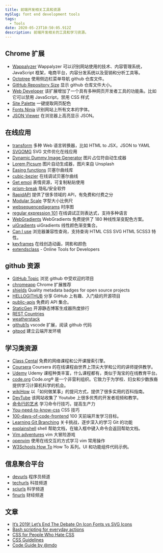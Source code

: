 ```yaml
---
title: 前端开发相关工具和资源
mySlug: font end development tools
tags:
  - Tools
date: 2020-05-23T10:50:05.912Z
description: 前端开发相关的工具和学习资源。
---
```

## Chrome 扩展

* [Wappalyzer](https://www.wappalyzer.com/download) Wappalyzer 可以识别网站使用的技术、内容管理系统，JavaScript 框架，电商平台，内容分发系统以及营销和分析工具等。
* [Octotree](https://www.octotree.io/) 使用侧边栏菜单导航 github 仓库文件。
* [GitHub Repository Size](https://chrome.google.com/webstore/detail/github-repository-size/apnjnioapinblneaedefcnopcjepgkci?hl=zh-CN) 显示 github 仓库文件大小。
* [Web Developer](https://chrispederick.com/work/web-developer/) 该扩展增加了一个具有多种网页开发者工具的功能条。比如它可以禁用 JavaScript，禁用 CSS 样式 
* [Site Palette](http://palette.site/) 一键提取网页配色
* [Fonts Ninja](https://chrome.google.com/webstore/detail/fonts-ninja/eljapbgkmlngdpckoiiibecpemleclhh) 识别网站上所有文本的字体。
* [JSON Viewer](https://chrome.google.com/webstore/detail/json-viewer/gbmdgpbipfallnflgajpaliibnhdgobh) 在浏览器上高亮显示 JSON。

## 在线应用

* [transform](https://transform.tools/)  多种 Web 语言转换器，比如 HTML to JSX，JSON to YAML
* [SVGOMG](https://jakearchibald.github.io/svgomg/)  SVG 文件优化在线应用
* [Dynamic Dummy Image Generator](https://dummyimage.com/) 图片占位符自动生成器
* [Lorem Picsum](https://picsum.photos/) 图片自动生成器，图片来自 Unsplash
* [Easing functions](https://easings.net/) 贝塞尔曲线库
* [cubic-bezier](https://cubic-bezier.com/) 在线调试贝塞尔曲线
* [Get emoji](https://getemoji.com/) 表情资源，可复制粘贴使用
* [prism-break](https://prism-break.org/zh-CN/)  隐私/安全软件
* [RapidAPI](https://rapidapi.com/)  提供了很多领域的 API，有免费和付费之分
* [Modular Scale](https://www.modularscale.com/)  字型大小比例尺
* [websequencediagrams](https://www.websequencediagrams.com/) 时序图
* [regular expression 101](https://regex101.com/) 在线调试正则表达式，支持多种语言
* [WebGradients](https://webgradients.com/) WebGradients 免费提供了 180 种线性渐变配色方案。
* [uiGradients](https://uigradients.com/) uiGradients 线性颜色渐变集合。
* [Can I use](https://caniuse.com/) 浏览器兼容性查询，支持查询 HTML CSS SVG HTML 5CSS3 特性。
* [keyframes](https://keyframes.app/) 在线创造动画，阴影和颜色
* [extendsclass](https://extendsclass.com/) - Online Tools for Developers

## github 资源

* [GitHub Topic](https://github.com/topics)  浏览 github 中受欢迎的项目
* [chromeapp](https://github.com/zhaoolee/ChromeAppHeroes)  Chrome 扩展推荐
* [shields](https://shields.io/)  Quality metadata badges for open source projects
* [HELLOGITHUB](https://hellogithub.com/)  分享 GitHub 上有趣、入门级的开源项目
* [public-apis](https://public-apis.xyz/)  免费的 API 集合。
* [StaticGen](https://www.staticgen.com/) 开源静态博客生成器热度排行
* [REST Countries](https://restcountries.eu/)
* [weatherstack](https://weatherstack.com/)
* [github1s](https://github.com/conwnet/github1s) vscode 扩展，阅读 github 代码 
* [gitpod](https://www.gitpod.io/) 建立云端开发环境

## 学习类资源

* [Class Cental](https://www.classcentral.com/)  免费的网络课程和公开课搜索引擎。
* [Coursera](https://www.coursera.org/)  Coursera 的在线课程由世界上顶尖大学和公司的讲师提供教学。
* [Udemy](https://www.udemy.com/)  Udemy 课程种类丰富，什么课程都有，类似于淘宝的在线教育平台。
* [code.org](https://code.org/)  Code.org® 是一个非营利组织。它致力于为学校、妇女和少数族裔提供学习计算机科学的机会。 
* [wikiHow](https://zh.wikihow.com/)  以「如何做某事」的提问方式，提供了很多实用的百科指南。
* [DevTube](https://dev.tube/)  该网站收集了 Youtube 上很多优秀的开发者视频和教学。
* [命令行的艺术](https://github.com/jlevy/the-art-of-command-line/blob/master/README-zh.md)  学习命令行技巧，提高生产力
* [You-need-to-know-css](https://lhammer.cn/You-need-to-know-css/#/) CSS 技巧
* [100-days-of-code-frontend](https://github.com/nas5w/100-days-of-code-frontend) 100 天前端开发学习目标。
* [Learning Git Branching](https://learngitbranching.js.org/)  关卡挑战，逐步深入的学习 Git 的功能
* [explainshell](https://explainshell.com)  shell 帮助文档，在输入框中键入命令会返回帮助文档。
* [Vim adventures](https://vim-adventures.com/) vim 大冒险游戏
* [openvim](https://www.openvim.com/)  使用在线交互的方式学习 vim 常用操作
* [W3Schools How To](https://www.w3schools.com/howto/default.asp) How To 系列。UI 和功能组件代码示例。

## 信息聚合平台

* [devurls](http://devurls.com/) 程序员频道
* [techurls](http://techurls.com/) 科技频道
* [sciurls](http://sciurls.com/) 科学频道
* [finurls](https://finurls.com/)  财经频道

## 文章

* [It’s 2019! Let’s End The Debate On Icon Fonts vs SVG Icons](https://dev.to/nikhiltyagi04/it-s-2019-let-s-end-the-debate-on-icon-fonts-vs-svg-icons-21k)
* [Bash scripting for everyday actions](https://dev.to/carminezacc/bash-scripting-for-everyday-actions-403o)
* [CSS for People Who Hate CSS](https://paulcpederson.com/articles/css-for-people-who-hate-css/)
* [CSS Guidelines](https://cssguidelin.es/)
* [Code  Guide by @mdo](https://codeguide.co/)
